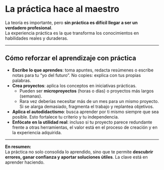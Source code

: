 # La práctica hace al maestro

La teoría es importante, pero **sin práctica es difícil llegar a ser un verdadero profesional**.  
La experiencia práctica es la que transforma los conocimientos en habilidades reales y duraderas.

---

## Cómo reforzar el aprendizaje con práctica

- **Escribe lo que aprendes**: toma apuntes, redacta resúmenes o escribe notas para tu “yo del futuro”. No copies: explica con tus propias palabras.
- **Crea proyectos**: aplica los conceptos en iniciativas prácticas.
    - Pueden ser **microproyectos** (horas o días) o proyectos más largos (semanas).
    - Rara vez deberías necesitar más de un mes para un mismo proyecto. Si se alarga demasiado, fragmenta el trabajo y replantea objetivos.
- **Aplica el autodidactismo**: busca aprender por ti mismo siempre que sea posible. Esto fortalece tu criterio y tu independencia.
- **Enfócate en la utilidad real**: incluso si tu proyecto parece redundante frente a otras herramientas, el valor está en el proceso de creación y en la experiencia adquirida.

---

**En resumen:**  
La práctica no solo consolida lo aprendido, sino que te permite **descubrir errores, ganar confianza y aportar soluciones útiles**. La clave está en aprender haciendo.

